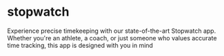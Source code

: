 # stopwatch
Experience precise timekeeping with our state-of-the-art Stopwatch app. Whether you're an athlete, a coach, or just someone who values accurate time tracking, this app is designed with you in mind
